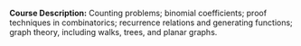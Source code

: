 **Course Description:** Counting problems; binomial coefficients; proof techniques in combinatorics; recurrence relations and generating functions; graph theory, including walks, trees, and planar graphs.